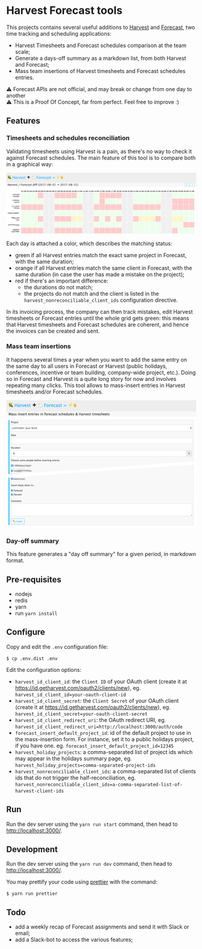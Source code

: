 # Harvest Forecast tools

This projects contains several useful additions to [Harvest](https://www.getharvest.com/) and [Forecast](https://www.getharvest.com/forecast), two time tracking and scheduling applications:

 * Harvest Timesheets and Forecast schedules comparison at the team scale;
 * Generate a days-off summary as a markdown list, from both Harvest and Forecast;
 * Mass team insertions of Harvest timesheets and Forecast schedules entries.

⚠️ Forecast APIs are not official, and may break or change from one day to another<br />
⚠️ This is a Proof Of Concept, far from perfect. Feel free to improve :)

## Features

### Timesheets and schedules reconciliation

Validating timesheets using Harvest is a pain, as there's no way to check it against Forecast schedules. The main feature of this tool is to compare both in a graphical way:

![Harvest Forecast reconciliation](./doc/harvest-forecast-reconciliation.png)

Each day is attached a color, which describes the matching status:

 * green if all Harvest entries match the exact same project in Forecast, with the same duration;
 * orange if all Harvest entries match the same client in Forecast, with the same duration (in case the user has made a mistake on the project);
 * red if there's an important difference:
   * the durations do not match;
   * the projects do not match and the client is listed in the `harvest_nonreconciliable_client_ids` configuration directive.

In its invoicing process, the company can then track mistakes, edit Harvest timesheets or Forecast entries until the whole grid gets green: this means that Harvest timesheets and Forecast schedules are coherent, and hence the invoices can be created and sent.

### Mass team insertions

It happens several times a year when you want to add the same entry on the same day to all users in Forecast or Harvest (public holidays, conferences, incentive or team building, company-wide project, etc.). Doing so in Forecast and Harvest is a quite long story for now and involves repeating many clicks. This tool allows to mass-insert entries in Harvest timesheets and/or Forecast schedules.

![Harvest Forecast team-wide assignments insertion](./doc/mass-insertion.png)

### Day-off summary

This feature generates a "day off summary" for a given period, in markdown format.

## Pre-requisites

 * nodejs
 * redis
 * yarn
 * run `yarn install`

## Configure

Copy and edit the `.env` configuration file:

```
$ cp .env.dist .env
```

Edit the configuration options:

 * `harvest_id_client_id`: the `Client ID` of your OAuth client (create it at https://id.getharvest.com/oauth2/clients/new), eg. `harvest_id_client_id=your-oauth-client-id`
 * `harvest_id_client_secret`: the `Client Secret` of your OAuth client (create it at https://id.getharvest.com/oauth2/clients/new), eg. `harvest_id_client_secret=your-oauth-client-secret`
 * `harvest_id_client_redirect_uri`: the OAuth redirect URI, eg. `harvest_id_client_redirect_uri=http://localhost:3000/auth/code`
 * `forecast_insert_default_project_id`: id of the default project to use in the mass-insertion form. For instance, set it to a public holidays project, if you have one. eg. `forecast_insert_default_project_id=12345`
 * `harvest_holiday_projects`: a comma-separated list of project ids which may appear in the holidays summary page, eg. `harvest_holiday_projects=comma-separated-project-ids`
 * `harvest_nonreconciliable_client_ids`: a comma-separated list of clients ids that do not trigger the half-reconciliation, eg. `harvest_nonreconciliable_client_ids=a-comma-separated-list-of-harvest-client-ids`

## Run

Run the dev server using the `yarn run start` command, then head to [http://localhost:3000/](http://localhost:3000/).

## Development

Run the dev server using the `yarn run dev` command, then head to [http://localhost:3000/](http://localhost:3000/).

You may prettify your code using [prettier](https://prettier.io/) with the command:

```
$ yarn run prettier
```

## Todo

 * add a weekly recap of Forecast assignments and send it with Slack or email;
 * add a Slack-bot to access the various features;
